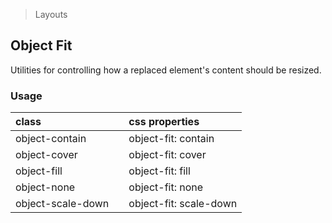 > Layouts

## Object Fit

Utilities for controlling how a replaced element's content should be resized.

### Usage

| class |  | css properties |
|:--|:--|:--|
| object-contain |  | object-fit: contain |
| object-cover |  | object-fit: cover |
| object-fill |  | object-fit: fill |
| object-none |  | object-fit: none |
| object-scale-down |  | object-fit: scale-down |
